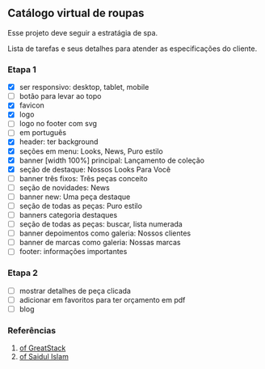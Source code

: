 ## Catálogo virtual de roupas

Esse projeto deve seguir a estratágia de spa.

Lista de tarefas e seus detalhes para atender as especificações do cliente.

### Etapa 1

- [x] ser responsivo: desktop, tablet, mobile
- [ ] botão para levar ao topo
- [x] favicon
- [x] logo
- [ ] logo no footer com svg
- [ ] em português
- [x] header: ter background
- [x] seções em menu: Looks, News, Puro estilo
- [x] banner [width 100%] principal: Lançamento de coleção 
- [x] seção de destaque: Nossos Looks Para Você
- [ ] banner três fixos: Três peças conceito
- [ ] seção de novidades: News
- [ ] banner new: Uma peça destaque
- [ ] seção de todas as peças: Puro estilo
- [ ] banners categoria destaques
- [ ] seção de todas as peças: buscar, lista numerada
- [ ] banner depoimentos como galeria: Nossos clientes
- [ ] banner de marcas como galeria: Nossas marcas
- [ ] footer: informações importantes

### Etapa 2

- [ ] mostrar detalhes de peça clicada
- [ ] adicionar em favoritos para ter orçamento em pdf
- [ ] blog

### Referências

1. [of GreatStack](https://www.youtube.com/watch?v=yQimoqo0-7g)
2. [of Saidul Islam](https://www.youtube.com/watch?v=FaNTVjATYHQ)
